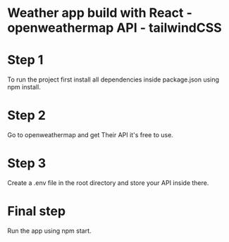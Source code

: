 # Weather app build with React - openweathermap API - tailwindCSS

# Step 1
To run the project first install all dependencies inside package.json using npm install.

# Step 2
Go to openweathermap and get Their API it's free to use.

# Step 3
Create a .env file in the root directory and store your API inside there.

# Final step
Run the app using npm start.